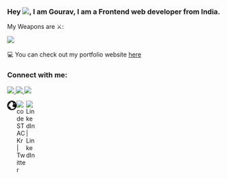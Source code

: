 ### Hey <img src="https://github.com/TheDudeThatCode/TheDudeThatCode/blob/master/Assets/Hi.gif" width="29px">, I am Gourav, I am a Frontend web developer from India.

My Weapons are ⚔️: 

<img src="https://skillicons.dev/icons?i=html,css,js,react,nextjs,tailwind,git" />

💻 You can check out my portfolio website [here][website]



### Connect with me:
<a href="https://twitter.com/GouravKumarDev">
    <img src="https://skillicons.dev/icons?i=twitter" />
</a>
<a href="https://www.linkedin.com/in/gouravkumar-21/">
    <img src="https://skillicons.dev/icons?i=linkedin" />
</a>
<a href="https://www.gourav-kumar.com">
    <img src="https://skillicons.dev/icons?i=globe" />
</a>


[<img align="left" alt="website" width="22px" src="https://raw.githubusercontent.com/iconic/open-iconic/master/svg/globe.svg" />][website]
[<img align="left" alt="codeSTACKr | Twitter" width="22px" src="https://cdn.jsdelivr.net/npm/simple-icons@v3/icons/twitter.svg" />][twitter]
[<img align="left" alt="LinkedIn | LinkedIn" width="22px" src="https://cdn.jsdelivr.net/npm/simple-icons@v3/icons/linkedin.svg" />][linkedin]


[website]: https://www.gourav-kumar.com
[twitter]: https://twitter.com/GouravKumarDev
[linkedin]: https://www.linkedin.com/in/gouravkumar-21/
